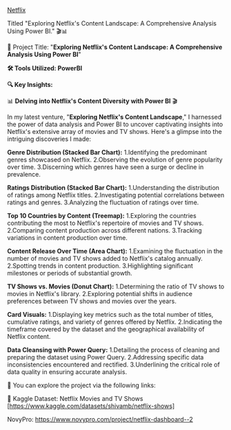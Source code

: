 [Netflix ](https://github.com/shrutipitale/PowerBi/tree/71254b46c184c8068953070e5640b70f92ead449/Netflix)

Titled "Exploring Netflix's Content Landscape: A Comprehensive Analysis Using Power BI." 🎬📊

📌 Project Title: "**Exploring Netflix's Content Landscape: A Comprehensive Analysis Using Power BI**"

**🛠️ Tools Utilized: PowerBI**

**🔍 Key Insights:**

📊 **Delving into Netflix's Content Diversity with Power BI** 🎬

In my latest venture, "**Exploring Netflix's Content Landscape**," I harnessed the power of data analysis and Power BI to uncover captivating insights into Netflix's extensive array of movies and TV shows. Here's a glimpse into the intriguing discoveries I made:


**Genre Distribution (Stacked Bar Chart):**
1.Identifying the predominant genres showcased on Netflix.
2.Observing the evolution of genre popularity over time.
3.Discerning which genres have seen a surge or decline in prevalence.


**Ratings Distribution (Stacked Bar Chart):**
1.Understanding the distribution of ratings among Netflix titles.
2.Investigating potential correlations between ratings and genres.
3.Analyzing the fluctuation of ratings over time.


**Top 10 Countries by Content (Treemap):**
1.Exploring the countries contributing the most to Netflix's repertoire of movies and TV shows.
2.Comparing content production across different nations.
3.Tracking variations in content production over time.


**Content Release Over Time (Area Chart):**
1.Examining the fluctuation in the number of movies and TV shows added to Netflix's catalog annually.
2.Spotting trends in content production.
3.Highlighting significant milestones or periods of substantial growth.


**TV Shows vs. Movies (Donut Chart):**
1.Determining the ratio of TV shows to movies in Netflix's library.
2.Exploring potential shifts in audience preferences between TV shows and movies over the years.


**Card Visuals:**
1.Displaying key metrics such as the total number of titles, cumulative ratings, and variety of genres offered by Netflix.
2.Indicating the timeframe covered by the dataset and the geographical availability of Netflix content.


**Data Cleansing with Power Query:**
1.Detailing the process of cleaning and preparing the dataset using Power Query.
2.Addressing specific data inconsistencies encountered and rectified.
3.Underlining the critical role of data quality in ensuring accurate analysis.

📌 You can explore the project via the following links:

📁 Kaggle Dataset: Netflix Movies and TV Shows [https://www.kaggle.com/datasets/shivamb/netflix-shows]

NovyPro: https://www.novypro.com/project/netflix-dashboard--2

